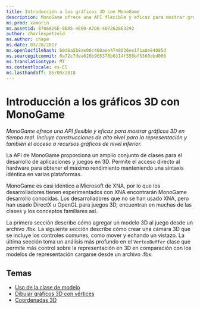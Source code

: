```yaml
---
title: Introducción a los gráficos 3D con MonoGame
description: MonoGame ofrece una API flexible y eficaz para mostrar gráficos 3D en tiempo real. Incluye construcciones de alto nivel para la representación y también el acceso a recursos gráficos de nivel inferior.
ms.prod: xamarin
ms.assetid: 8706826E-8BA5-4E00-A7D6-4072626E3292
author: charlespetzold
ms.author: chape
ms.date: 03/28/2017
ms.openlocfilehash: b0d8a5b8ae08c460aee4748036ee171a0e84085d
ms.sourcegitcommit: 0a72c7dea020b965378b6314f558bf5360dbd066
ms.translationtype: MT
ms.contentlocale: es-ES
ms.lasthandoff: 05/09/2018
---
```

# <a name="introduction-to-3d-graphics-with-monogame"></a>Introducción a los gráficos 3D con MonoGame

_MonoGame ofrece una API flexible y eficaz para mostrar gráficos 3D en tiempo real. Incluye construcciones de alto nivel para la representación y también el acceso a recursos gráficos de nivel inferior._

La API de MonoGame proporciona un amplio conjunto de clases para el desarrollo de aplicaciones y juegos en 3D. Permite el acceso directo al hardware para obtener el máximo rendimiento manteniendo una sintaxis idéntica en varias plataformas.

MonoGame es casi idéntico a Microsoft de XNA, por lo que los desarrolladores tienen experimentados con XNA encontrarán MonoGame desarrollo conocidas. Los desarrolladores que no se han usado XNA, pero han usado DirectX u OpenGL para juegos 3D, encuentran en muchas de las clases y los conceptos familiares así.

La primera sección describe cómo agregar un modelo 3D al juego desde un archivo .fbx. La siguiente sección describe cómo crear una cámara 3D que se incluye los controles comunes, como mover y echando un vistazo. La última sección toma un análisis más profundo en el `VertexBuffer` clase que permite más control sobre la representación en 3D en comparación con los modelos de representación cargarse desde un archivo .fbx.


## <a name="topics"></a>Temas

- [Uso de la clase de modelo](~/graphics-games/monogame/3d/part1.md)
- [Dibujar gráficos 3D con vértices](~/graphics-games/monogame/3d/part2.md)
- [Coordenadas 3D](~/graphics-games/monogame/3d/part3.md)
